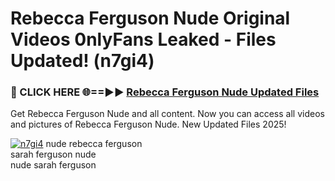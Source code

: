 # Rebecca Ferguson Nude Original Videos 0nlyFans Leaked - Files Updated! (n7gi4)

<h3>🔴 CLICK HERE 🌐==►► <a href="https://tinyurl.com/5h6xmrr3" rel="nofollow">Rebecca Ferguson Nude Updated Files</a></h3>

Get Rebecca Ferguson Nude and all content. Now you can access all videos and pictures of Rebecca Ferguson Nude. New Updated Files 2025!

[![n7gi4](https://i.imgur.com/KVD873Z.gif)](https://tinyurl.com/5h6xmrr3)
nude rebecca ferguson<br>
sarah ferguson nude<br>
nude sarah ferguson